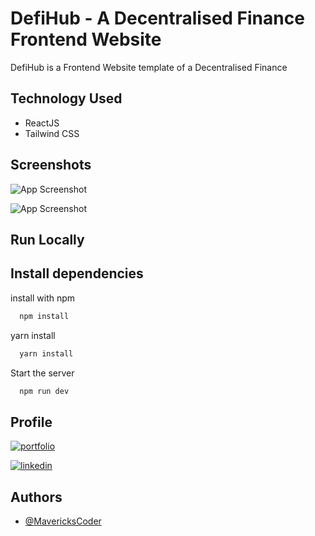 
# DefiHub - A Decentralised Finance Frontend Website

DefiHub is a Frontend Website template of a Decentralised Finance
## Technology Used

 - ReactJS
 - Tailwind CSS


## Screenshots

![App Screenshot](https://user-images.githubusercontent.com/110741425/212145022-bb9550ee-0100-4a6e-af17-7505bf706cb4.png)

![App Screenshot](https://user-images.githubusercontent.com/110741425/211204863-3c701dd7-cb7c-4ef3-8f9c-ed2037c1355d.png)


## Run Locally

## Install dependencies
install with npm

```bash
  npm install
```
yarn install
```bash
  yarn install
```

Start the server

```bash
  npm run dev
```


## Profile
[![portfolio](https://img.shields.io/badge/my_portfolio-000?style=for-the-badge&logo=ko-fi&logoColor=white)](https://github.com/CodeRush24)

[![linkedin](https://img.shields.io/badge/linkedin-0A66C2?style=for-the-badge&logo=linkedin&logoColor=white)](https://www.linkedin.com/in/sudarshan-trifaley-188b4023a/)


## Authors

- [@MavericksCoder](https://github.com/MavericksCoder)


